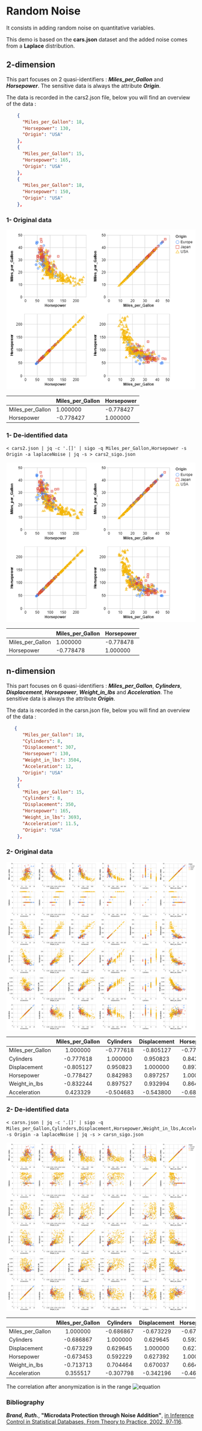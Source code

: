 # Random Noise

It consists in adding random noise on quantitative variables.

This demo is based on the **cars.json** dataset and the added noise comes from a **Laplace** distribution.

## 2-dimension

This part focuses on 2 quasi-identifiers : ***Miles_per_Gallon*** and ***Horsepower***.
The sensitive data is always the attribute ***Origin***.

The data is recorded in the cars2.json file, below you will find an overview of the data :

```json
    {
      "Miles_per_Gallon": 18,
      "Horsepower": 130,
      "Origin": "USA"
    },
    {
      "Miles_per_Gallon": 15,
      "Horsepower": 165,
      "Origin": "USA"
    },
    {
      "Miles_per_Gallon": 18,
      "Horsepower": 150,
      "Origin": "USA"
    },
```

### 1- Original data

![original](cars2.png)

|                  | Miles_per_Gallon | Horsepower |
|------------------|------------------|------------|
| Miles_per_Gallon |     1.000000     |  -0.778427 |
| Horsepower       |     -0.778427    |  1.000000  |

### 1- De-identified data

```console
< cars2.json | jq -c '.[]' | sigo -q Miles_per_Gallon,Horsepower -s Origin -a laplaceNoise | jq -s > cars2_sigo.json
```

![masked](cars2-sigo.png)

|                  | Miles_per_Gallon | Horsepower |
|------------------|------------------|------------|
| Miles_per_Gallon |     1.000000     |  -0.778478 |
| Horsepower       |     -0.778478    |  1.000000  |

## n-dimension

This part focuses on 6 quasi-identifiers : ***Miles_per_Gallon***, ***Cylinders***, ***Displacement***, ***Horsepower***, ***Weight_in_lbs*** and ***Acceleration***.
The sensitive data is always the attribute ***Origin***.

The data is recorded in the carsn.json file, below you will find an overview of the data :

```json
   {
      "Miles_per_Gallon": 18,
      "Cylinders": 8,
      "Displacement": 307,
      "Horsepower": 130,
      "Weight_in_lbs": 3504,
      "Acceleration": 12,
      "Origin": "USA"
    },
    {
      "Miles_per_Gallon": 15,
      "Cylinders": 8,
      "Displacement": 350,
      "Horsepower": 165,
      "Weight_in_lbs": 3693,
      "Acceleration": 11.5,
      "Origin": "USA"
    },
```

### 2- Original data

![original](carsn.png)

|                  | Miles_per_Gallon | Cylinders | Displacement | Horsepower | Weight_in_lbs | Acceleration |
|------------------|:----------------:|:---------:|:------------:|:----------:|:-------------:|:------------:|
| Miles_per_Gallon |     1.000000     | -0.777618 |   -0.805127  |  -0.778427 |   -0.832244   |   0.423329   |
| Cylinders        |     -0.777618    |  1.000000 |   0.950823   |  0.842983  |    0.897527   |   -0.504683  |
| Displacement     |     -0.805127    |  0.950823 |   1.000000   |  0.897257  |    0.932994   |   -0.543800  |
| Horsepower       |     -0.778427    |  0.842983 |   0.897257   |  1.000000  |    0.864538   |   -0.689196  |
| Weight_in_lbs    |     -0.832244    |  0.897527 |   0.932994   |  0.864538  |    1.000000   |   -0.416839  |
| Acceleration     |     0.423329     | -0.504683 |   -0.543800  |  -0.689196 |   -0.416839   |   1.000000   |

### 2- De-identified data

```console
< carsn.json | jq -c '.[]' | sigo -q Miles_per_Gallon,Cylinders,Displacement,Horsepower,Weight_in_lbs,Acceleration -s Origin -a laplaceNoise | jq -s > carsn_sigo.json
```

![masked](carsn-sigo.png)

|                  | Miles_per_Gallon | Cylinders | Displacement | Horsepower | Weight_in_lbs | Acceleration |
|------------------|:----------------:|:---------:|:------------:|:----------:|:-------------:|:------------:|
| Miles_per_Gallon |     1.000000     | -0.686867 |   -0.673229  |  -0.673453 |   -0.713713   |   0.355517   |
| Cylinders        |     -0.686867    |  1.000000 |   0.629645   |  0.592229  |    0.704464   |   -0.307798  |
| Displacement     |     -0.673229    |  0.629645 |   1.000000   |  0.627392  |    0.670037   |   -0.342196  |
| Horsepower       |     -0.673453    |  0.592229 |   0.627392   |  1.000000  |    0.664508   |   -0.464786  |
| Weight_in_lbs    |     -0.713713    |  0.704464 |   0.670037   |  0.664508  |    1.000000   |   -0.293661  |
| Acceleration     |     0.355517     | -0.307798 |   -0.342196  |  -0.464786 |   -0.293661   |   1.000000   |

The correlation after anonymization is in the range ![equation](https://latex.codecogs.com/svg.image?%5Cinline%20%5Cleft%20%5B%20%5Cpm%200.07%20;%20%5Cpm%200.3%20%5Cright%20%5D)

### Bibliography

***Brand, Ruth.***, **"Microdata Protection through Noise Addition"**,
[in Inference Control in Statistical Databases, From Theory to Practice, 2002, 97‑116](<https://link.springer.com/chapter/10.1007/3-540-47804-3_8?code=d7da801e-b5d7-4f86-8820-3547ba948938>).
